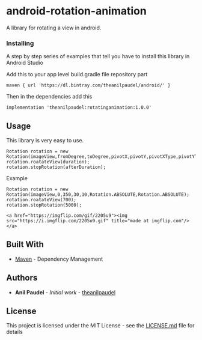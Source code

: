 # android-rotation-animation
A library for rotating a view in android.

### Installing

A step by step series of examples that tell you have to install this library in Android Studio

Add this to your app level build.gradle file repository part
```
maven { url 'https://dl.bintray.com/theanilpaudel/android/' }
```

Then in the dependencies add this

```
implementation 'theanilpaudel:rotatinganimation:1.0.0'
```

## Usage

This library is very easy to use.
```
Rotation rotation = new Rotation(imageView,fromDegree,toDegree,pivotX,pivotY,pivotXType,pivotYType);
rotation.roatateView(duration);
rotation.stopRotation(afterDuration);
```
Example
```
Rotation rotation = new Rotation(imageView,0,350,30,10,Rotation.ABSOLUTE,Rotation.ABSOLUTE);
rotation.roatateView(700);
rotation.stopRotation(5000);
```
```
<a href="https://imgflip.com/gif/2205u9"><img src="https://i.imgflip.com/2205u9.gif" title="made at imgflip.com"/></a>
```

## Built With

* [Maven](https://maven.apache.org/) - Dependency Management


## Authors

* **Anil Paudel** - *Initial work* - [theanilpaudel](https://github.com/theanilpaudel)

## License

This project is licensed under the MIT License - see the [LICENSE.md](LICENSE.md) file for details


